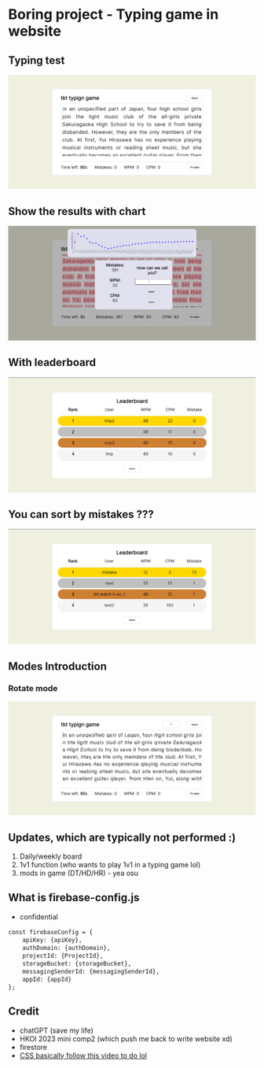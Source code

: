 # Boring project - Typing game in website # 

## Typing test ##
![game.png](src/game.png)

## Show the results with chart ##
![result.png](src/result.png)

## With leaderboard ##
![board.png](src/board.png)

## You can sort by mistakes ??? ## 
![mistake.png](src/mistake.png)


## Modes Introduction ##
### Rotate mode ###
![rotate.png](src/rotate.png)


## Updates, which are typically not performed :) ##
1. Daily/weekly board
2. 1v1 function (who wants to play 1v1 in a typing game lol)
3. mods in game (DT/HD/HR) - yea osu

## What is firebase-config.js ##
- confidential
```
const firebaseConfig = {
    apiKey: {apiKey},
    authDomain: {authDomain},
    projectId: {ProjectId},
    storageBucket: {storageBucket},
    messagingSenderId: {messagingSenderId},
    appId: {appId}
};
``` 

## Credit ##
- chatGPT (save my life) 
- HKOI 2023 mini comp2 (which push me back to write website xd)
- firestore
- [CSS basically follow this video to do lol](https://www.youtube.com/watch?v=Hg80AjDNnJk)